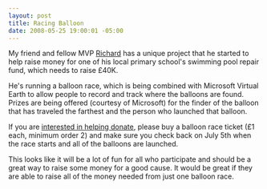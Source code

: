 ```yaml
---
layout: post
title: Racing Balloon
date: 2008-05-25 19:00:01 -05:00
---
```


My friend and fellow MVP [Richard](http://binaryrefinery.com) has a unique project that he started to help raise money for one of his local primary school's swimming pool repair fund, which needs to raise £40K. 

He's running a balloon race, which is being combined with Microsoft Virtual Earth to allow people to record and track where the balloons are found. Prizes are being offered (courtesy of Microsoft) for the finder of the balloon that has traveled the farthest and the person who launched that balloon.

If you are [interested in helping donate](http://www.racingballoon.com/), please buy a balloon race ticket (£1 each, minimum order 2) and make sure you check back on July 5th when the race starts and all of the balloons are launched.

This looks like it will be a lot of fun for all who participate and should be a great way to raise some money for a good cause. It would be great if they are able to raise all of the money needed from just one balloon race.
